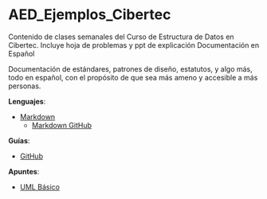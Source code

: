 AED_Ejemplos_Cibertec
========================

Contenido de clases semanales del Curso de Estructura de Datos en Cibertec. Incluye hoja de problemas y ppt de explicación
Documentación en Español


Documentación de estándares, patrones de diseño, estatutos, y algo más, todo
en español, con el propósito de que sea más ameno y accesible a más personas.

__Lenguajes__:
  - [Markdown](Markdown)
    - [Markdown GitHub](Markdown/GitHub_Flavores_Markdown.md)

__Guías__:
  - [GitHub](Guias/GitHub)

__Apuntes__:
  - [UML Básico](Apuntes/UML/basico.md)

